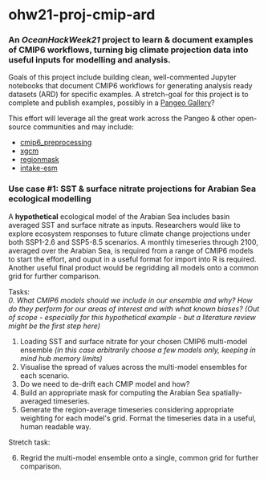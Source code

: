 # ohw21-proj-cmip-ard
### An *OceanHackWeek21* project to learn & document examples of CMIP6 workflows, turning big climate projection data into useful inputs for modelling and analysis.

Goals of this project include building clean, well-commented Jupyter notebooks that document CMIP6 workflows for generating analysis ready datasets (ARD) for specific examples.  A stretch-goal for this project is to complete and publish examples, possibly in a [Pangeo Gallery](https://gallery.pangeo.io/repos/pangeo-gallery/cmip6/index.html)?

This effort will leverage all the great work across the Pangeo & other open-source communities and may include:<br>
- [cmip6_preprocessing](https://cmip6-preprocessing.readthedocs.io/en/latest/)<br>
- [xgcm](https://xgcm.readthedocs.io/en/latest/)<br>
- [regionmask](https://regionmask.readthedocs.io/en/stable/)<br>
- [intake-esm](https://intake-esm.readthedocs.io/en/latest/)<br>

### Use case #1: SST & surface nitrate projections for Arabian Sea ecological modelling
A **hypothetical** ecological model of the Arabian Sea includes basin averaged SST and surface nitrate as inputs.  Researchers would like to explore ecosystem responses to future climate change projections under both SSP1-2.6 and SSP5-8.5 scenarios.  A monthly timeseries through 2100, averaged over the Arabian Sea, is required from a range of CMIP6 models to start the effort, and ouput in a useful format for import into R is required.  Another useful final product would be regridding all models onto a common grid for further comparison.

Tasks:<br>
*0. What CMIP6 models should we include in our ensemble and why? How do they perform for our areas of interest and with what known biases? (Out of scope - especially for this hypothetical example - but a literature review might be the first step here)*
1. Loading SST and surface nitrate for your chosen CMIP6 multi-model ensemble *(in this case arbitrarily choose a few models only, keeping in mind hub memory limits)*
2. Visualise the spread of values across the multi-model ensembles for each scenario.
3. Do we need to de-drift each CMIP model and how?
4. Build an appropriate mask for computing the Arabian Sea spatially-averaged timeseries.
5. Generate the region-average timeseries considering appropriate weighting for each model's grid. Format the timeseries data in a useful, human readable way.

Stretch task:

6. Regrid the multi-model ensemble onto a single, common grid for further comparison.

